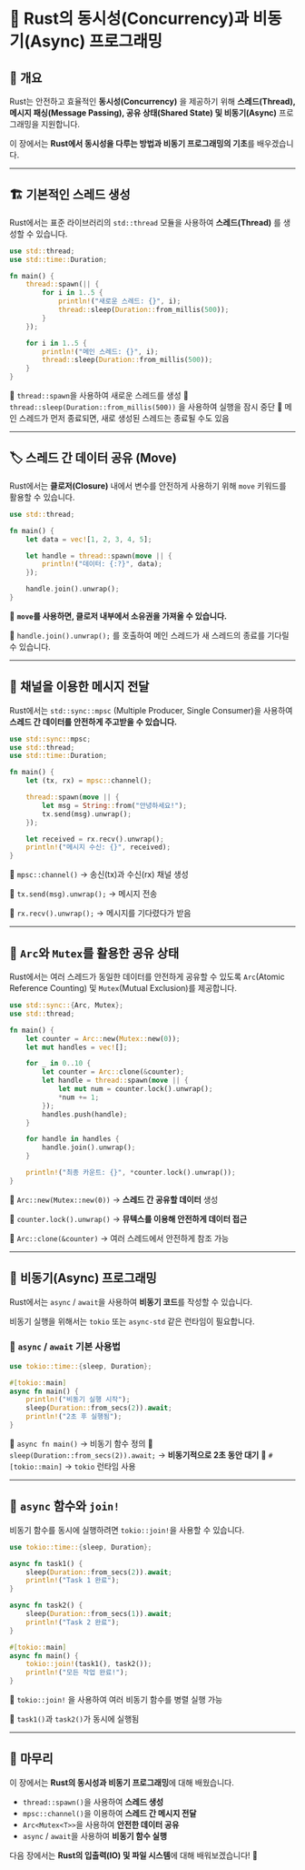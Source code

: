 # 🦀 Rust의 동시성(Concurrency)과 비동기(Async) 프로그래밍

## 📌 개요
Rust는 안전하고 효율적인 **동시성(Concurrency)** 을 제공하기 위해 **스레드(Thread), 메시지 패싱(Message Passing), 공유 상태(Shared State) 및 비동기(Async)** 프로그래밍을 지원합니다.

이 장에서는 **Rust에서 동시성을 다루는 방법과 비동기 프로그래밍의 기초**를 배우겠습니다.

---

## 🏗️ 기본적인 스레드 생성
Rust에서는 표준 라이브러리의 `std::thread` 모듈을 사용하여 **스레드(Thread)** 를 생성할 수 있습니다.

```rust
use std::thread;
use std::time::Duration;

fn main() {
    thread::spawn(|| {
        for i in 1..5 {
            println!("새로운 스레드: {}", i);
            thread::sleep(Duration::from_millis(500));
        }
    });

    for i in 1..5 {
        println!("메인 스레드: {}", i);
        thread::sleep(Duration::from_millis(500));
    }
}
```

🔹 `thread::spawn`을 사용하여 새로운 스레드를 생성
🔹 `thread::sleep(Duration::from_millis(500))` 을 사용하여 실행을 잠시 중단
🔹 메인 스레드가 먼저 종료되면, 새로 생성된 스레드는 종료될 수도 있음

---

## 🏷️ 스레드 간 데이터 공유 (Move)
Rust에서는 **클로저(Closure)** 내에서 변수를 안전하게 사용하기 위해 `move` 키워드를 활용할 수 있습니다.

```rust
use std::thread;

fn main() {
    let data = vec![1, 2, 3, 4, 5];

    let handle = thread::spawn(move || {
        println!("데이터: {:?}", data);
    });

    handle.join().unwrap();
}
```

📌 **`move`를 사용하면, 클로저 내부에서 소유권을 가져올 수 있습니다.**

📌 `handle.join().unwrap();` 를 호출하여 메인 스레드가 새 스레드의 종료를 기다릴 수 있습니다.

---

## 🔄 채널을 이용한 메시지 전달
Rust에서는 `std::sync::mpsc` (Multiple Producer, Single Consumer)을 사용하여 **스레드 간 데이터를 안전하게 주고받을 수 있습니다.**

```rust
use std::sync::mpsc;
use std::thread;
use std::time::Duration;

fn main() {
    let (tx, rx) = mpsc::channel();

    thread::spawn(move || {
        let msg = String::from("안녕하세요!");
        tx.send(msg).unwrap();
    });

    let received = rx.recv().unwrap();
    println!("메시지 수신: {}", received);
}
```

📌 `mpsc::channel()` → 송신(tx)과 수신(rx) 채널 생성

📌 `tx.send(msg).unwrap();` → 메시지 전송

📌 `rx.recv().unwrap();` → 메시지를 기다렸다가 받음

---

## 🔄 `Arc`와 `Mutex`를 활용한 공유 상태
Rust에서는 여러 스레드가 동일한 데이터를 안전하게 공유할 수 있도록 `Arc`(Atomic Reference Counting) 및 `Mutex`(Mutual Exclusion)를 제공합니다.

```rust
use std::sync::{Arc, Mutex};
use std::thread;

fn main() {
    let counter = Arc::new(Mutex::new(0));
    let mut handles = vec![];

    for _ in 0..10 {
        let counter = Arc::clone(&counter);
        let handle = thread::spawn(move || {
            let mut num = counter.lock().unwrap();
            *num += 1;
        });
        handles.push(handle);
    }

    for handle in handles {
        handle.join().unwrap();
    }

    println!("최종 카운트: {}", *counter.lock().unwrap());
}
```

📌 `Arc::new(Mutex::new(0))` → **스레드 간 공유할 데이터** 생성

📌 `counter.lock().unwrap()` → **뮤텍스를 이용해 안전하게 데이터 접근**

📌 `Arc::clone(&counter)` → 여러 스레드에서 안전하게 참조 가능

---

## 🚀 비동기(Async) 프로그래밍
Rust에서는 `async` / `await`을 사용하여 **비동기 코드**를 작성할 수 있습니다. 

비동기 실행을 위해서는 `tokio` 또는 `async-std` 같은 런타임이 필요합니다.

### 📌 `async` / `await` 기본 사용법

```rust
use tokio::time::{sleep, Duration};

#[tokio::main]
async fn main() {
    println!("비동기 실행 시작");
    sleep(Duration::from_secs(2)).await;
    println!("2초 후 실행됨");
}
```

🔹 `async fn main()` → 비동기 함수 정의
🔹 `sleep(Duration::from_secs(2)).await;` → **비동기적으로 2초 동안 대기**
🔹 `#[tokio::main]` → `tokio` 런타임 사용

---

## 🔄 `async` 함수와 `join!`
비동기 함수를 동시에 실행하려면 `tokio::join!`을 사용할 수 있습니다.

```rust
use tokio::time::{sleep, Duration};

async fn task1() {
    sleep(Duration::from_secs(2)).await;
    println!("Task 1 완료");
}

async fn task2() {
    sleep(Duration::from_secs(1)).await;
    println!("Task 2 완료");
}

#[tokio::main]
async fn main() {
    tokio::join!(task1(), task2());
    println!("모든 작업 완료!");
}
```

📌 `tokio::join!` 을 사용하여 여러 비동기 함수를 병렬 실행 가능

📌 `task1()`과 `task2()`가 동시에 실행됨

---

## 🎯 마무리

이 장에서는 **Rust의 동시성과 비동기 프로그래밍**에 대해 배웠습니다.

- `thread::spawn()`을 사용하여 **스레드 생성**
- `mpsc::channel()`을 이용하여 **스레드 간 메시지 전달**
- `Arc<Mutex<T>>`을 사용하여 **안전한 데이터 공유**
- `async` / `await`을 사용하여 **비동기 함수 실행**

다음 장에서는 **Rust의 입출력(IO) 및 파일 시스템**에 대해 배워보겠습니다! 🚀
